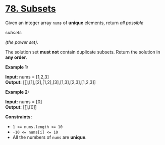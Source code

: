 # [78. Subsets](https://leetcode.com/problems/subsets/)

Given an integer array  `nums`  of  **unique**  elements, return  _all possible_

_subsets_

_(the power set)_.

The solution set  **must not**  contain duplicate subsets. Return the solution in  **any order**.

**Example 1:**

**Input:** nums = [1,2,3]\
**Output:** [[],[1],[2],[1,2],[3],[1,3],[2,3],[1,2,3]]

**Example 2:**

**Input:** nums = [0]\
**Output:** [[],[0]]

**Constraints:**

-   `1 <= nums.length <= 10`
-   `-10 <= nums[i] <= 10`
-   All the numbers of `nums`  are  **unique**.
